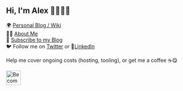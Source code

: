 ## Hi, I'm Alex 👋👨🏻‍💻

🌍 <a href="https://alexn.org/" target="_blank">Personal Blog / Wiki</a> <br>
🙋‍♂️ <a href="https://alexn.org/about.html" target="_blank">About Me</a> <br>
📨 <a href="https://alexn.org/subscribe.html" target="_blank">Subscribe to my Blog</a> <br>
🐦 Follow me on <a href="https://twitter.com/alexelcu" target="_blank">Twitter</a> or 🕺<a href="https://www.linkedin.com/in/alexelcu/" target="_blank">LinkedIn</a>


Help me cover ongoing costs (hosting, tooling), or get me a coffee ☕️😋

<a href="https://www.patreon.com/bePatron?u=6102596"><img label="Become a Patron!" alt="Become a Patron!" title="Become a Patron!" src="https://c5.patreon.com/external/logo/become_a_patron_button@2x.png" target="_blank" height="40" /></a>

